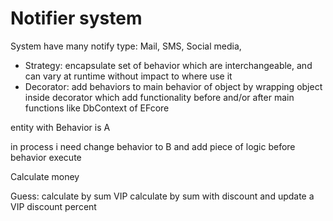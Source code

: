 ﻿# Notifier system

System have many notify type: Mail, SMS, Social media,

* Strategy: encapsulate set of behavior which are interchangeable, and can vary at runtime without impact to where use it
* Decorator: add behaviors to main behavior of object by wrapping object inside decorator which add functionality before and/or after main functions like DbContext of EFcore

entity with Behavior is A

in process i need change behavior to B and add piece of logic before behavior execute

Calculate money

Guess: calculate by sum
VIP calculate by sum with discount and update a VIP discount percent
